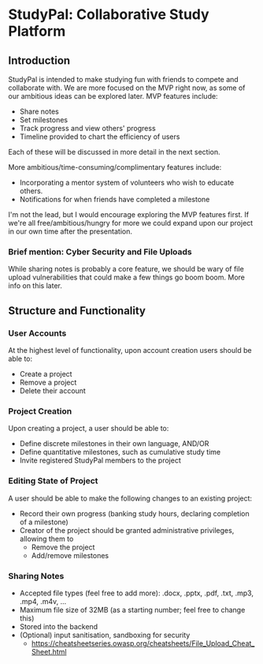 # StudyPal: Collaborative Study Platform

## Introduction

StudyPal is intended to make studying fun with friends to compete and
collaborate with. We are more focused on the MVP right now, as some of
our ambitious ideas can be explored later. MVP features include:

- Share notes
- Set milestones
- Track progress and view others' progress
- Timeline provided to chart the efficiency of users

Each of these will be discussed in more detail in the next section.

More ambitious/time-consuming/complimentary features include:

- Incorporating a mentor system of volunteers who wish to educate others.
- Notifications for when friends have completed a milestone

I'm not the lead, but I would encourage exploring the MVP features first. If
we're all free/ambitious/hungry for more we could expand upon our project in
our own time after the presentation.

### Brief mention: Cyber Security and File Uploads

While sharing notes is probably a core feature, we should be wary of file upload
vulnerabilities that could make a few things go boom boom. More info on this later.

## Structure and Functionality

### User Accounts

At the highest level of functionality, upon account creation users should be able to:

- Create a project
- Remove a project
- Delete their account

### Project Creation

Upon creating a project, a user should be able to:

- Define discrete milestones in their own language, AND/OR
- Define quantitative milestones, such as cumulative study time
- Invite registered StudyPal members to the project

### Editing State of Project

A user should be able to make the following changes to an existing project:

- Record their own progress (banking study hours, declaring completion of a milestone)
- Creator of the project should be granted administrative privileges, allowing them to
  - Remove the project
  - Add/remove milestones

### Sharing Notes

- Accepted file types (feel free to add more): .docx, .pptx, .pdf, .txt, .mp3, .mp4, .m4v, ...
- Maximum file size of 32MB (as a starting number; feel free to change this)
- Stored into the backend
- (Optional) input sanitisation, sandboxing for security
  - https://cheatsheetseries.owasp.org/cheatsheets/File_Upload_Cheat_Sheet.html
